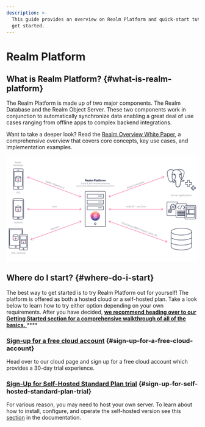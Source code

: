```yaml
---
description: >-
  This guide provides an overview on Realm Platform and quick-start tutorials to
  get started.
---
```


# Realm Platform

## What is Realm Platform? {#what-is-realm-platform}

The Realm Platform is made up of two major components. The Realm Database and the Realm Object Server. These two components work in conjunction to automatically synchronize data enabling a great deal of use cases ranging from offline apps to complex backend integrations.

Want to take a deeper look? Read the [Realm Overview White Paper](https://www2.realm.io/whitepaper/realm-overview-registration), a comprehensive overview that covers core concepts, key use cases, and implementation examples.

![](.gitbook/assets/artboard%20%281%29.png)

## Where do I start? {#where-do-i-start}

The best way to get started is to try Realm Platform out for yourself!  The platform is offered as both a hosted cloud or a self-hosted plan.  Take a look below to learn how to try either option depending on your own requirements.  After you have decided, [**we recommend heading over to our Getting Started section for a comprehensive walkthrough of all of the basics.**  ](getting-started-1/)\*\*\*\*

### [Sign-up for a free cloud account](https://cloud.realm.io/) {#sign-up-for-a-free-cloud-account}

Head over to our cloud page and sign up for a free cloud account which provides a 30-day trial experience.  

### [Sign-Up for Self-Hosted Standard Plan trial](https://realm.io/trial/self-hosted-standard-plan) {#sign-up-for-self-hosted-standard-plan-trial}

For various reason, you may need to host your own server.  To learn about how to install, configure, and operate the self-hosted version see this [section](self-hosted/) in the documentation.  



